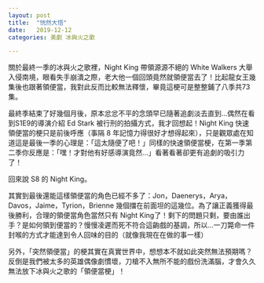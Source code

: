 ```yaml
---
layout: post
title:  "恍然大悟"
date:   2019-12-12
categories: 美劇 冰與火之歌

---
```


關於最終一季的冰與火之歌裡，Night King 帶領源源不絕的 White Walkers 大舉入侵南境，眼看失手崩潰之際，老大他一個回頭竟然就領便當去了！比起龍女王幾集後也跟著領便當，我對此反而比較無法釋懷，畢竟這梗可是整整鋪了八季共73集。

最終季結束了好幾個月後，原本忿忿不平的念頭早已隨著追劇淡去直到...偶然在看到S1E9的導演介紹 Ed Stark 被行刑的拍攝方式，我才回想起！Night King 快速領便當的梗只是前後呼應（事隔 8 年記憶力得很好才想得起來），只是觀眾處在知道這是最後一季的心理是：「這太隨便了吧！」同樣的快速領便當梗，在第一季第二季你反應是：「嘿！才對他有好感導演竟然...」看著看著卻更有追劇的吸引力了！

回來說 S8 的 Night King。

其實到最後還能這樣領便當的角色已經不多了：Jon，Daenerys，Arya，Davos，Jaime，Tyrion，Brienne 幾個擋在前面坦的這幾位。為了讓正義獲得最後勝利，合理的領便當角色當然只有 Night King了！剩下的問題只剩，要由誰出手？是如何領到便當的？慢慢凌遲而死不符合這齣戲的基調，所以...一刀斃命一件封喉的方式才能達到令人回味的目的（就像我現在在做的事一樣）

另外，「突然領便當」的梗其實在真實世界中，想想本不就如此突然無法預期嗎？反倒是我們被太多的英雄偶像劇慣壞，刀槍不入無所不能的戲份洗滿腦，才會久久無法放下冰與火之歌的「領便當梗」！